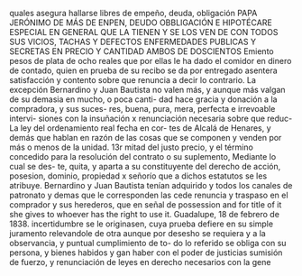 quales asegura hallarse libres de empeño, deuda, obligación
PAPA JERÓNIMO DE MÁS DE ENPEN, DEUDO OBBLIGACIÓN E HIPOTÉCARE ESPECIAL EN GENERAL QUE LA TIENEN Y SE LOS VEN DE CON TODOS SUS VICIOS, TACHAS Y DEFECTOS ENFERMEDADES PUBLICAS Y SECRETAS EN PRECIO Y CANTIDAD AMBOS DE DOSCIENTOS
Emiento pesos de plata de ocho reales que por ellas le ha dado el comidor en dinero de contado, quien en prueba de su recibo se da por entregado asentera satisfacción y contento sobre que renuncia a decir lo contrario. La excepción
Bernardino y Juan Bautista no valen más,
y aunque más valgan de su demasia en mucho, o poca canti- dad hace gracia y donación a la compradora, y sus suces- res, buena, pura, mera, perfecta e irrevoable intervi- siones con la insuñación x renunciación necesaria sobre que reduc-
La ley del ordenamiento real fecha en cor- tes de Alcalá de Henares, y demás que hablan en razón de las cosas que se componen y venden por más o menos de la unidad.
13r
mitad del justo precio,
y el término concedido para la resolución del contrato o su suplemento,
Mediante lo cual se des-
te, quita, y aparta a su constituyente del derecho de acción,
posesion, dominio, propiedad x señorío que a dichos estatutos
se les atribuye.
Bernardino y Juan Bautista tenían adquirido y todos los canales de patronato y demas que le corresponden las cede renuncia y traspaso en el comprador y sus herederos, que en señal de
possession and for title of it she gives to whoever has the right to use it.
Guadalupe, 18 de febrero de 1838.
incertidumbre se le originasen, cuya prueba defiere en su simple juramento relevandole de otra aunque por desesho se requiera y a la observancia, y puntual cumplimiento de to- do lo referido se obliga con su persona, y bienes habidos y gan
haber con el poder de justicias sumisión de fuerzo, y
renunciación de leyes en derecho necesarios con la gene